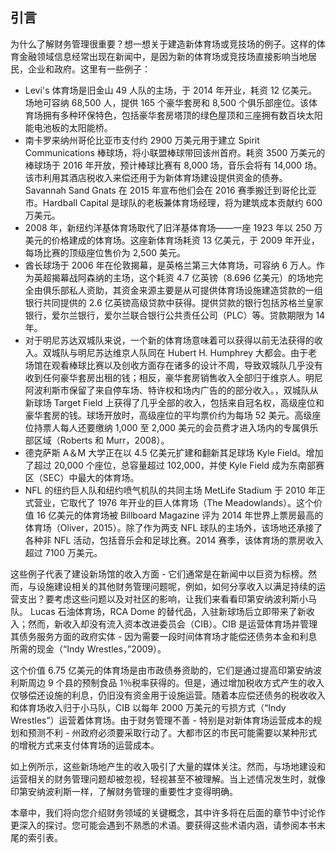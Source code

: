 ## 引言

为什么了解财务管理很重要？想一想关于建造新体育场或竞技场的例子。这样的体育金融领域信息经常出现在新闻中，是因为新的体育场或竞技场直接影响当地居民，企业和政府。这里有一些例子：

* Levi's 体育场是旧金山 49 人队的主场，于 2014 年开业，耗资 12 亿美元。场地可容纳 68,500 人，提供 165 个豪华套房和 8,500 个俱乐部座位。该体育场拥有多种环保特色，包括豪华套房塔顶的绿色屋顶和三座拥有数百块太阳能电池板的太阳能桥。
* 南卡罗来纳州哥伦比亚市支付约 2900 万美元用于建立 Spirit Communications 棒球场，将小联盟棒球带回该州首府。耗资 3500 万美元的棒球场于 2016 年开放，预计棒球比赛有 8,000 场，音乐会将有 14,000 场。该市利用其酒店税收入来偿还用于为新体育场建设提供资金的债券。Savannah Sand Gnats 在 2015 年宣布他们会在 2016 赛季搬迁到哥伦比亚市。Hardball Capital 是球队的老板兼体育场经理，将为建筑成本贡献约 600 万美元。
* 2008 年，新纽约洋基体育场取代了旧洋基体育场——一座 1923 年以 250 万美元的价格建成的体育场。这座新体育场耗资 13 亿美元，于 2009 年开业，每场比赛的顶级座位售价为 2,500 美元。
* 酋长球场于 2006 年在伦敦揭幕，是英格兰第三大体育场，可容纳 6 万人。作为英超揭幕战阿森纳的主场，这个耗资 4.7 亿英镑（8.696 亿美元）的场地完全由俱乐部私人资助，其资金来源主要是从可提供体育场设施建造贷款的一组银行共同提供的 2.6 亿英镑高级贷款中获得。提供贷款的银行包括苏格兰皇家银行，爱尔兰银行，爱尔兰联合银行公共责任公司（PLC）等。贷款期限为 14 年。
* 对于明尼苏达双城队来说，一个新的体育场意味着可以获得以前无法获得的收入。双城队与明尼苏达维京人队同在 Hubert H. Humphrey 大都会。由于老场馆在观看棒球比赛以及创收方面存在诸多的设计不周，导致双城队几乎没有收到任何豪华套房出租的钱；相反，豪华套房销售收入全部归于维京人。明尼阿波利斯市保留了来自停车场、特许权和场内广告的的部分收入。，双城队从新球场 Target Field 上获得了几乎全部的收入，包括来自冠名权，高级座位和豪华套房的钱。球场开放时，高级座位的平均票价约为每场 52 美元。高级座位持票人每人还要缴纳 1,000 至 2,000 美元的会员费才进入场内的专属俱乐部区域（Roberts 和 Murr，2008）。
* 德克萨斯 A＆M 大学正在以 4.5 亿美元扩建和翻新其足球场 Kyle Field。增加了超过 20,000 个座位，总容量超过 102,000，并使 Kyle Field 成为东南部赛区（SEC）中最大的体育场。
* NFL 的纽约巨人队和纽约喷气机队的共同主场 MetLife Stadium 于 2010 年正式营业，它取代了 1976 年开业的巨人体育场（The Meadowlands）。这个价值 16 亿美元的体育场被 Billboard Magazine 评为 2014 年世界上票房最高的体育场（Oliver，2015）。除了作为两支 NFL 球队的主场外，该场地还承接了各种非 NFL 活动，包括音乐会和足球比赛。2014 赛季，该体育场的票房收入超过 7100 万美元。

这些例子代表了建设新场馆的收入方面 - 它们通常是在新闻中以巨资为标榜。然而，与设施建设相关的其他财务管理问题呢，例如，如何分享收入以满足持续的运营支出？要考虑这些问题以及对社区的影响，让我们来看看印第安纳波利斯小马队。 Lucas 石油体育场，RCA Dome 的替代品，入驻新球场后立即带来了新收入；然而，新收入却没有流入资本改进委员会（CIB）。CIB 是运营体育场并管理其债务服务方面的政府实体 - 因为需要一段时间体育场才能偿还债务本金和利息所需的现金（“Indy Wrestles，”2009）。

这个价值 6.75 亿美元的体育场是由市政债券资助的，它们是通过提高印第安纳波利斯周边 9 个县的预制食品 1％税率获得的。但是，通过增加税收方式产生的收入仅够偿还设施的利息，仍旧没有资金用于设施运营。随着本应偿还债务的税收收入和体育场收入归于小马队，CIB 以每年 2000 万美元的亏损方式（“Indy Wrestles”）运营着体育场。由于财务管理不善 - 特别是对新体育场运营成本的规划和预测不利 - 州政府必须要采取行动了。大都市区的市民可能需要以某种形式的增税方式来支付体育场的运营成本。

如上例所示，这些新场地产生的收入吸引了大量的媒体关注。然而，与场地建设和运营相关的财务管理问题却被忽视，轻视甚至不被理解。当上述情况发生时，就像印第安纳波利斯一样，了解财务管理的重要性才变得明确。

本章中，我们将向您介绍财务领域的关键概念，其中许多将在后面的章节中讨论作更深入的探讨。您可能会遇到不熟悉的术语。要获得这些术语内涵，请参阅本书末尾的索引表。
